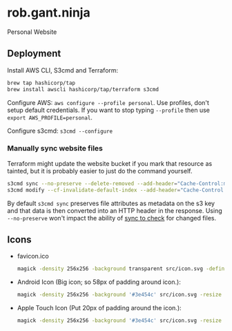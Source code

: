 # rob.gant.ninja

Personal Website

## Deployment

Install AWS CLI, S3cmd and Terraform:

```sh
brew tap hashicorp/tap
brew install awscli hashicorp/tap/terraform s3cmd
```

Configure AWS: `aws configure --profile personal`. Use profiles, don't setup default
credentials. If you want to stop typing `--profile` then use `export AWS_PROFILE=personal`.

Configure s3cmd: `s3cmd --configure`

### Manually sync website files

Terraform might update the website bucket if you mark that resource as tainted,
but it is probably easier to just do the command yourself.

```sh
s3cmd sync --no-preserve --delete-removed --add-header="Cache-Control:max-age=31536000" ./dist/ s3://rob-gant-ninja/
s3cmd modify --cf-invalidate-default-index --add-header="Cache-Control:max-age=86400" s3://rob-gant-ninja/index.html
```

By default `s3cmd sync` preserves file attributes as metadata on the s3 key and that
data is then converted into an HTTP header in the response. Using `--no-preserve`
won't impact the ability of [sync to check](https://github.com/s3tools/s3cmd/blob/ae6a635312abba7e5353f257e60e845034ad9ecf/S3/Config.py#L163)
for changed files.

## Icons

* favicon.ico

  ```sh
  magick -density 256x256 -background transparent src/icon.svg -define icon:auto-resize -colors 256 src/favicon.ico
  ```

* Android Icon (Big icon; so 58px of padding around icon.):

  ```sh
  magick -density 256x256 -background '#3e454c' src/icon.svg -resize 454x454 -gravity center -extent 512x512 src/icon-512.png
  ```

* Apple Touch Icon (Put 20px of padding around the icon.):

  ```sh
  magick -density 256x256 -background '#3e454c' src/icon.svg -resize 152x152 -gravity center -extent 192x192 src/icon.png
  ```

